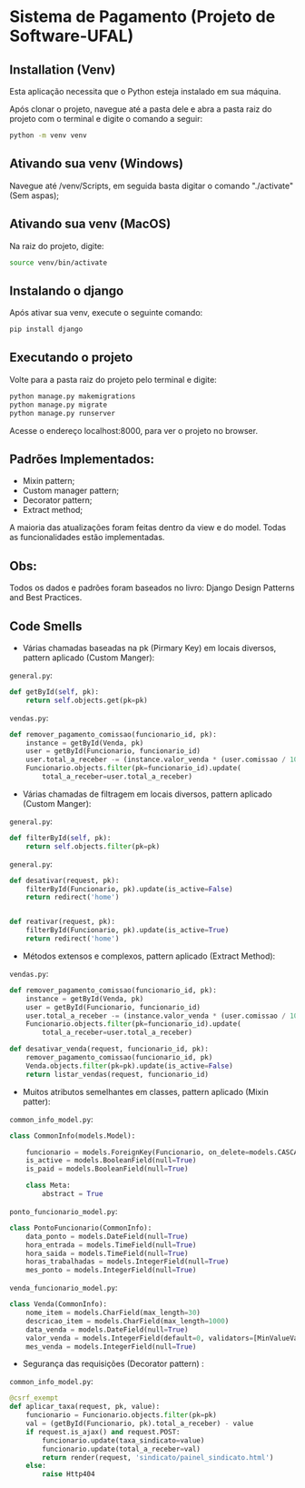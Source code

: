 # Sistema de Pagamento (Projeto de Software-UFAL)


## Installation (Venv)

Esta aplicação necessita que o Python esteja instalado em sua máquina.

Após clonar o projeto, navegue até a pasta dele e abra a pasta raiz do projeto com o terminal e digite o comando a seguir:
```sh
python -m venv venv
```


## Ativando sua venv (Windows)

Navegue até /venv/Scripts, em seguida basta digitar o comando "./activate" (Sem aspas);
 
## Ativando sua venv (MacOS)

Na raiz do projeto, digite: 

```sh
source venv/bin/activate
```
 
## Instalando o django

Após ativar sua venv, execute o seguinte comando:
```sh
pip install django
```

## Executando o projeto

Volte para a pasta raiz do projeto pelo terminal e digite:
```sh
python manage.py makemigrations
python manage.py migrate
python manage.py runserver
```

Acesse o endereço localhost:8000, para ver o projeto no browser.


## Padrões Implementados:

- Mixin pattern; 
- Custom manager pattern;
- Decorator pattern;
- Extract method;

A maioria das atualizações foram feitas dentro da view e do model.
Todas as funcionalidades estão implementadas.

## Obs:

Todos os dados e padrões foram baseados no livro: Django Design Patterns and Best Practices.

## Code Smells

- Várias chamadas baseadas na pk (Pirmary Key) em locais diversos, pattern aplicado (Custom Manger):

`general.py`:
```py
def getById(self, pk):
    return self.objects.get(pk=pk)
```

`vendas.py`:
```py
def remover_pagamento_comissao(funcionario_id, pk):
    instance = getById(Venda, pk)
    user = getById(Funcionario, funcionario_id)
    user.total_a_receber -= (instance.valor_venda * (user.comissao / 100))
    Funcionario.objects.filter(pk=funcionario_id).update(
        total_a_receber=user.total_a_receber)
```


- Várias chamadas de filtragem em locais diversos, pattern aplicado (Custom Manger):

`general.py`:
```py
def filterById(self, pk):
    return self.objects.filter(pk=pk)
```

`general.py`:
```py
def desativar(request, pk):
    filterById(Funcionario, pk).update(is_active=False)
    return redirect('home')


def reativar(request, pk):
    filterById(Funcionario, pk).update(is_active=True)
    return redirect('home')
```

 

- Métodos extensos e complexos, pattern aplicado (Extract Method):


`vendas.py`:
```py
def remover_pagamento_comissao(funcionario_id, pk):
    instance = getById(Venda, pk)
    user = getById(Funcionario, funcionario_id)
    user.total_a_receber -= (instance.valor_venda * (user.comissao / 100))
    Funcionario.objects.filter(pk=funcionario_id).update(
        total_a_receber=user.total_a_receber)
```

```py
def desativar_venda(request, funcionario_id, pk):
    remover_pagamento_comissao(funcionario_id, pk)
    Venda.objects.filter(pk=pk).update(is_active=False)
    return listar_vendas(request, funcionario_id)
```

- Muitos atributos semelhantes em classes, pattern aplicado (Mixin patter):

`common_info_model.py`:
```py
class CommonInfo(models.Model):

    funcionario = models.ForeignKey(Funcionario, on_delete=models.CASCADE, blank=True, null=True)
    is_active = models.BooleanField(null=True)
    is_paid = models.BooleanField(null=True)

    class Meta:
        abstract = True
```
`ponto_funcionario_model.py`:
```py
class PontoFuncionario(CommonInfo):
    data_ponto = models.DateField(null=True)
    hora_entrada = models.TimeField(null=True)
    hora_saida = models.TimeField(null=True)
    horas_trabalhadas = models.IntegerField(null=True)
    mes_ponto = models.IntegerField(null=True)
```

`venda_funcionario_model.py`:
```py
class Venda(CommonInfo):
    nome_item = models.CharField(max_length=30)
    descricao_item = models.CharField(max_length=1000)
    data_venda = models.DateField(null=True)
    valor_venda = models.IntegerField(default=0, validators=[MinValueValidator(0), MaxValueValidator(99999)])
    mes_venda = models.IntegerField(null=True)

```

- Segurança das requisições (Decorator pattern) :

`common_info_model.py`:
```py
@csrf_exempt
def aplicar_taxa(request, pk, value):
    funcionario = Funcionario.objects.filter(pk=pk)
    val = (getById(Funcionario, pk).total_a_receber) - value
    if request.is_ajax() and request.POST:
        funcionario.update(taxa_sindicato=value)
        funcionario.update(total_a_receber=val)
        return render(request, 'sindicato/painel_sindicato.html')
    else:
        raise Http404
```







